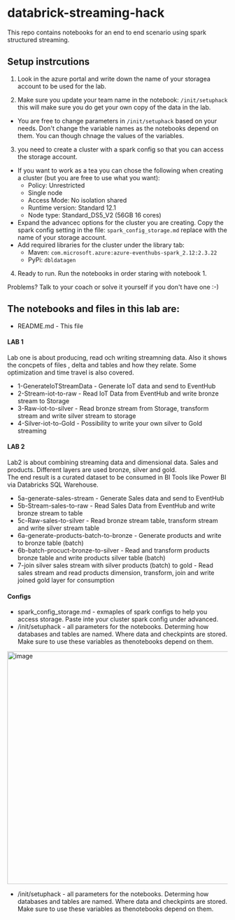 # databrick-streaming-hack
This repo contains notebooks for an end to end scenario using spark structured streaming.

## Setup instrcutions

1. Look in the azure portal and write down the name of your storagea account to be used for the lab.

2. Make sure you update your team name in the notebook: `/init/setuphack` this will make sure you do get your own copy of the data in the lab.
  - You are free to change parameters in `/init/setuphack` based on your needs. Don't change the variable names as the notebooks depend on them. You can though chnage the values of the variables.

3. you need to create a cluster with a spark config so that you can access the storage account.
  - If you want to work as a tea you can chose the following when creating a cluster (but you are free to use what you want):
    - Policy: Unrestricted
    - Single node
    - Access Mode: No isolation shared
    - Runtime version: Standard 12.1
    - Node type: Standard_DS5_V2 (56GB 16 cores)
  - Expand the advancec options for the cluster you are creating. Copy the spark config setting in the file: `spark_config_storage.md` replace <storage-account> with the name of your storage account.
  - Add required libraries for the cluster under the library tab:
    - Maven: ```com.microsoft.azure:azure-eventhubs-spark_2.12:2.3.22```
    - PyPi: ```dbldatagen```
  
4. Ready to run. Run the notebooks in order staring with notebook 1.
  
Problems? Talk to your coach or solve it yourself if you don't have one :-)
  
## The notebooks and files in this lab are:

- README.md - This file
#### LAB 1

Lab one is about producing, read och writing streamning data. Also it shows the concpets of files , delta and tables and how they relate.
Some optimization and time travel is also covered.

- 1-GenerateIoTStreamData - Generate IoT data and send to EventHub
- 2-Stream-iot-to-raw - Read IoT Data from EventHub and write bronze stream to Storage 
- 3-Raw-iot-to-silver - Read bronze stream from Storage, transform stream and write silver stream to storage
- 4-Silver-iot-to-Gold - Possibility to write your own silver to Gold streaming
#### LAB 2

Lab2 is about combining streaming data and dimensional data. Sales and products. Different layers are used bronze, silver and gold.<br>
The end result is a curated dataset to be consumed in BI Tools like Power BI via Databricks SQL Warehouse.

- 5a-generate-sales-stream - Generate Sales data and send to EventHub
- 5b-Stream-sales-to-raw - Read Sales Data from EventHub and write bronze stream to table 
- 5c-Raw-sales-to-silver - Read bronze stream table, transform stream and write silver stream table
- 6a-generate-products-batch-to-bronze - Generate products and write to bronze table (batch)
- 6b-batch-procuct-bronze-to-silver - Read and transform products bronze table and write products silver table (batch)
- 7-join silver sales stream with silver products (batch) to gold - Read sales stream and read products dimension, transform, join and write joined gold layer for consumption
#### Configs
- spark_config_storage.md - exmaples of spark configs to help you access storage. Paste inte your cluster spark config under advanced.
- /init/setuphack - all parameters for the notebooks. Determing how databases and tables are named. Where data and checkpints are stored. Make sure to use these variables as thenotebooks depend on them.
  
<img width="531" alt="image" src="https://user-images.githubusercontent.com/684755/215749003-b13c825a-eecf-4882-b5f9-763967e3b4b9.png">

- /init/setuphack - all parameters for the notebooks. Determing how databases and tables are named. Where data and checkpints are stored. Make sure to use these variables as thenotebooks depend on them.
